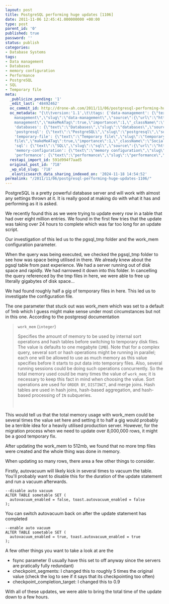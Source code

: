 ```yaml
---
layout: post
title: PostgreSQL performing huge updates [1106]
date: 2011-11-06 12:45:41.000000000 +00:00
type: post
parent_id: '0'
published: true
password: ''
status: publish
categories:
- Database Systems
tags:
- Data management
- Databases
- memory configuration
- Performance
- PostgreSQL
- SQL
- Temporary file
meta:
  _publicize_pending: '1'
  _edit_last: '48492462'
  oc_commit_id: http://drone-ah.com/2011/11/06/postgresql-performing-huge-updates-1106/1320583543
  oc_metadata: "{\t\tversion:'1.1',\t\ttags: {'data-management': {\"text\":\"Data
    management\",\"slug\":\"data-management\",\"source\":{\"url\":\"http://d.opencalais.com/dochash-1/77707d4b-348f-361a-9036-ccb1474f3613/SocialTag/5\",\"subjectURL\":null,\"type\":{\"url\":\"http://s.opencalais.com/1/type/tag/SocialTag\",\"name\":\"SocialTag\",\"_className\":\"ArtifactType\"},\"name\":\"Data
    management\",\"makeMeATag\":true,\"importance\":1,\"_className\":\"SocialTag\",\"normalizedRelevance\":1},\"bucketName\":\"current\",\"bucketPlacement\":\"auto\",\"_className\":\"Tag\"},
    'databases': {\"text\":\"Databases\",\"slug\":\"databases\",\"source\":{\"url\":\"http://d.opencalais.com/dochash-1/77707d4b-348f-361a-9036-ccb1474f3613/SocialTag/7\",\"subjectURL\":null,\"type\":{\"url\":\"http://s.opencalais.com/1/type/tag/SocialTag\",\"name\":\"SocialTag\",\"_className\":\"ArtifactType\"},\"name\":\"Databases\",\"makeMeATag\":true,\"importance\":1,\"_className\":\"SocialTag\",\"normalizedRelevance\":1},\"bucketName\":\"current\",\"bucketPlacement\":\"auto\",\"_className\":\"Tag\"},
    'postgresql': {\"text\":\"PostgreSQL\",\"slug\":\"postgresql\",\"source\":{\"url\":\"http://d.opencalais.com/dochash-1/77707d4b-348f-361a-9036-ccb1474f3613/SocialTag/8\",\"subjectURL\":null,\"type\":{\"url\":\"http://s.opencalais.com/1/type/tag/SocialTag\",\"name\":\"SocialTag\",\"_className\":\"ArtifactType\"},\"name\":\"PostgreSQL\",\"makeMeATag\":true,\"importance\":1,\"_className\":\"SocialTag\",\"normalizedRelevance\":1},\"bucketName\":\"current\",\"bucketPlacement\":\"auto\",\"_className\":\"Tag\"},
    'temporary-file': {\"text\":\"Temporary file\",\"slug\":\"temporary-file\",\"source\":{\"url\":\"http://d.opencalais.com/dochash-1/77707d4b-348f-361a-9036-ccb1474f3613/SocialTag/9\",\"subjectURL\":null,\"type\":{\"url\":\"http://s.opencalais.com/1/type/tag/SocialTag\",\"name\":\"SocialTag\",\"_className\":\"ArtifactType\"},\"name\":\"Temporary
    file\",\"makeMeATag\":true,\"importance\":1,\"_className\":\"SocialTag\",\"normalizedRelevance\":1},\"bucketName\":\"current\",\"bucketPlacement\":\"auto\",\"_className\":\"Tag\"},
    'sql': {\"text\":\"SQL\",\"slug\":\"sql\",\"source\":{\"url\":\"http://d.opencalais.com/dochash-1/77707d4b-348f-361a-9036-ccb1474f3613/SocialTag/12\",\"subjectURL\":null,\"type\":{\"url\":\"http://s.opencalais.com/1/type/tag/SocialTag\",\"name\":\"SocialTag\",\"_className\":\"ArtifactType\"},\"name\":\"SQL\",\"makeMeATag\":true,\"importance\":1,\"_className\":\"SocialTag\",\"normalizedRelevance\":1},\"bucketName\":\"current\",\"bucketPlacement\":\"auto\",\"_className\":\"Tag\"},
    'memory-configuration': {\"text\":\"memory configuration\",\"slug\":\"memory-configuration\",\"source\":null,\"bucketName\":\"current\",\"bucketPlacement\":\"auto\",\"_className\":\"Tag\"},
    'performance': {\"text\":\"performance\",\"slug\":\"performance\",\"source\":null,\"bucketName\":\"current\",\"bucketPlacement\":\"auto\",\"_className\":\"Tag\"}}\t}"
  restapi_import_id: 591d994f7aad5
  original_post_id: '718'
  _wp_old_slug: '718'
  _elasticsearch_data_sharing_indexed_on: '2024-11-18 14:54:52'
permalink: "/2011/11/06/postgresql-performing-huge-updates-1106/"
---
```


PostgreSQL is a pretty powerful database server and will work with
almost any settings thrown at it. It is really good at making do with
what it has and performing as it is asked.

We recently found this as we were trying to update every row in a table
that had over eight million entries. We found in the first few tries
that the update was taking over 24 hours to complete which was far too
long for an update script.

Our investigation of this led us to the pgsql_tmp folder and the
work_mem configuration parameter.

When the query was being executed, we checked the pgsql_tmp folder to
see how was space being utilised in there. We already knew about the
pgsql table from past experience. We had a server running out of disk
space and rapidly. We had narrowed it down into this folder. In
cancelling the query referenced by the tmp files in here, we were able
to free up literally gigabytes of disk space\...

We had found roughly half a gig of temporary files in here. This led us
to investigate the configuration file.

The one parameter that stuck out was work_mem which was set to a default
of 1mb which I guess might make sense under most circumstances but not
in this one. According to the postgresql documentation

> `work_mem` (`integer`)
>
> Specifies the amount of memory to be used by internal sort operations
> and hash tables before switching to temporary disk files. The value is
> defaults to one megabyte (`1MB`). Note that for a complex query,
> several sort or hash operations might be running in parallel; each one
> will be allowed to use as much memory as this value specifies before
> it starts to put data into temporary files. Also, several running
> sessions could be doing such operations concurrently. So the total
> memory used could be many times the value of `work_mem`; it is
> necessary to keep this fact in mind when choosing the value. Sort
> operations are used for `ORDER BY`, `DISTINCT`, and merge joins. Hash
> tables are used in hash joins, hash-based aggregation, and hash-based
> processing of `IN` subqueries.
>
>  

This would tell us that the total memory usage with work_mem could be
several times the value set here and setting it to half a gig would
probably be a terrible idea for a heavily utilised production server.
However, for the migration process when we need to update over 8,000,000
rows, it might be a good temporary fix.

After updating the work_mem to 512mb, we found that no more tmp files
were created and the whole thing was done in memory.

When updating so many rows, there area a few other things to consider.

Firstly, autovacuum will likely kick in several times to vacuum the
table. You\'ll probably want to disable this for the duration of the
update statement and run a vacuum afterwards.

    --disable auto vacuum
    ALTER TABLE sometable SET (
      autovacuum_enabled = false, toast.autovacuum_enabled = false
    );

You can switch autovacuum back on after the update statement has
completed

    --enable auto vacuum
    ALTER TABLE sometable SET (
      autovacuum_enabled = true, toast.autovacuum_enabled = true
    );

A few other things you want to take a look at are the

-   fsync parameter (I usually have this set to off anyway since the
    servers are pratically fully redundant)
-   checkpoint_segments: I changed this to roughly 5 times the original
    value (check the log to see if it says that its checkpointing too
    often)
-   checkpoint_completion_target: I changed this to 0.9

With all of these updates, we were able to bring the total time of the
update down to a few hours.
